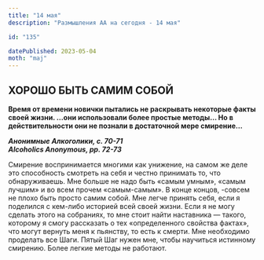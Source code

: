 ```yaml
---
title: "14 мая"
description: "Размышления АА на сегодня - 14 мая"

id: "135"

datePublished: 2023-05-04
moth: "maj"
---
```


## ХОРОШО БЫТЬ САМИМ СОБОЙ

**Время от времени новички пытались не раскрывать некоторые факты своей жизни.
…они использовали более простые методы… Но в действительности они не познали в
достаточной мере смирение…**

**_Анонимные Алкоголики, с. 70-71  
Alcoholics Anonymous, pp. 72-73_**

Смирение воспринимается многими как унижение, на самом же деле это способность
смотреть на себя и честно принимать то, что обнаруживаешь. Мне больше не надо
быть «самым умным», «самым лучшим» и во всем прочем «самым-самым». В конце
концов, -совсем не плохо быть просто самим собой. Мне легче принять себя, если
я поделился с кем-либо историей всей своей жизни. Если я не могу сделать этого
на собраниях, то мне стоит найти наставника — такого, которому я смогу
рассказать о тех «определенного свойства фактах», что могут вернуть меня к
пьянству, то есть к смерти. Мне необходимо проделать все Шаги. Пятый Шаг нужен
мне, чтобы научиться истинному смирению. Более легкие методы не работают.
